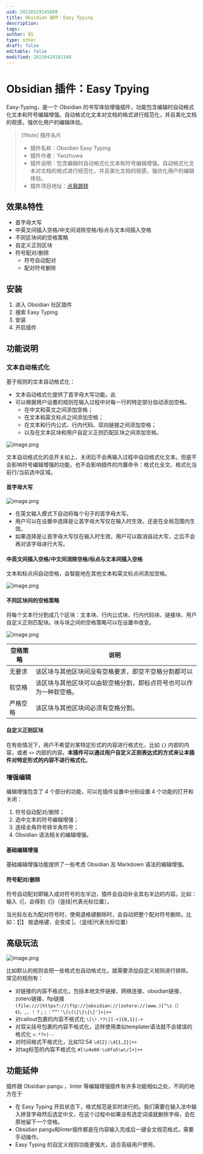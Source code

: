 ```yaml
---
uid: 20230329145808
title: Obsidian 插件：Easy Tpying
description: 
tags: 
author: OS
type: other
draft: false
editable: false
modified: 20230429181108
---
```


# Obsidian 插件：Easy Tpying

Easy-Typing，是一个 Obsidian 的书写体验增强插件，功能包含编辑时自动格式化文本和符号编辑增强。自动格式化文本对文档的格式进行规范化，并且美化文档的观感，强优化用户的编辑体验。

> [!Note] 插件名片
> - 插件名称：Obsidian Easy Typing
> - 插件作者：Yaozhuwa
> - 插件说明：包含编辑时自动格式化文本和符号编辑增强。自动格式化文本对文档的格式进行规范化，并且美化文档的观感，强优化用户的编辑体验。
> - 插件项目地址：[点我跳转](https://github.com/Yaozhuwa/easy-typing-obsidian)

## 效果&特性

- 首字母大写
- 中英文间插入空格/中文间消除空格/标点与文本间插入空格
- 不同区块间的空格策略
- 自定义正则区块
- 符号配对/删除
    - 符号自动配对
    - 配对符号删除

## 安装

1. 进入 Obsidian 社区插件
2. 搜索 Easy Typing
3. 安装
4. 开启插件

## 功能说明

### 文本自动格式化

基于规则的文本自动格式化：

- 文本自动格式化提供了首字母大写功能。此
- 可以根据用户设置的规则在输入过程中对每一行的特定部分自动添加空格。
	- 在中文和英文之间添加空格；
	- 在文本和英文标点之间添加空格；
	- 在文本和行内公式、行内代码、双向链接之间添加空格；
	- 以及在文本区块和用户自定义正则匹配区块之间添加空格。

![image.png](https://cdn.pkmer.cn/images/638091ac6e79c7f51b304cfead5c34b2_MD5.png!pkmer)

文本自动格式化的总开关如上，关闭后不会再输入过程中自动格式化文本。但是不会影响符号编辑增强的功能，也不会影响插件的内置命令：格式化全文、格式化当前行/当前选中区域。

#### 首字母大写

![image.png](https://cdn.pkmer.cn/images/a0782b68c5569cacb70cf3e90463f4af_MD5.png!pkmer)

- 在英文输入模式下自动将每个句子的首字母大写。
- 用户可以在设置中选择是让首字母大写仅在输入时生效，还是在全局范围内生效。
- 如果选择是让首字母大写仅在输入时生效，用户可以取消自动大写，之后不会再对该字母进行大写。

#### 中英文间插入空格/中文间消除空格/标点与文本间插入空格

文本和标点间自动空格，会智能地在其他文本和英文标点间添加空格。

![image.png](https://cdn.pkmer.cn/images/f1ae0c214f723dbdf78d0087f8c527eb_MD5.png!pkmer)

#### 不同区块间的空格策略

将每个文本行分割成几个区块：文本块、行内公式块、行内代码块、链接块、用户自定义正则匹配块。块与块之间的空格策略可以在设置中改变。

![image.png](https://cdn.pkmer.cn/images/c7f087449a936bfaea6e21e6c1b5f561_MD5.png!pkmer)

| 空格策略             | 说明                                 |
|------------------|------------------------------------|
| 无要求              | 该区块与其他区块间没有空格要求，即空不空格分割都可以         |
| 软空格              | 该区块与其他区块可以由软空格分割，即标点符号也可以作为一种软空格。  |
| 严格空格             | 该区块与其他区块间必须有空格分割。                  |

#### 自定义正则区块

在有些情况下，用户不希望对某特定形式的内容进行格式化，比如 `{}` 内部的内容，或者 `<>` 内部的内容。**本插件可以通过用户自定义正则表达式的方式来让本插件对特定形式的内容不进行格式化**。

### 增强编辑

编辑增强包含了 4 个部分的功能，可以在插件设置中分别设置 4 个功能的打开和关闭：

1. 符号自动配对/删除；
2. 选中文本的符号编辑增强；
3. 连续全角符号转半角符号；
4. Obsidian 语法相关的编辑增强。

#### 基础编辑增强

基础编辑增强功能提供了一些考虑 Obsidian 及 Markdown 语法的编辑增强。

#### 符号配对/删除

符号自动配对即输入成对符号的左半边，插件会自动补全其右半边的内容。比如：输入《|，会得到《|》（竖线|代表光标位置）。

当光标左右为配对符号时，使用退格键删除时，会自动把整个配对符号删除。比如：【|】 按退格键，会变成 |。（竖线|代表光标位置）

## 高级玩法

![image.png](https://cdn.pkmer.cn/images/202305041002627.png!pkmer)

比如默认的规则会把一些格式也自动格式化，就需要添加自定义规则进行排除。
常见的规则有：
- 对链接的内容不格式化，包括本地文件链接、网络连接、obsidian链接、zotero链接、ftp链接
   `(file:///|https?://|ftp://|obsidian://|zotero://|www.)[^\s（）《》。,，！？;；：“”‘’\)\(\[\]\{\}']+|++`
- 对callout包裹的内容不格式化
  `\[\!.*?\][-+]{0,1}|-+`
- 对双尖括号包裹的内容不格式化，这样使用类似templater语法就不会错误的格式化
  `<.*?>|--`
- 对时间格式不格式化，比如12:54
  `\d{2}:\d{1,2}|++`
- 对tag标签的内容不格式化
  `#[\u4e00-\u9fa5\w\/]+|++`

## 功能延伸

插件跟 Obsidian pangu ，linter 等编辑增强插件有许多功能相似之处，不同的地方在于
-  在 Easy Typing 开启状态下，格式规范是实时进行的。我们需要在输入法中输入拼音字母然后选定中文，在这个过程中如果没有选定词语就删除字母，会在原地留下一个空格。
-  Obsidian pangu和linter插件都是在内容输入完成后一键全文规范格式，需要手动操作。
-  Easy Typing 的自定义规则功能更强大，适合高级用户使用。